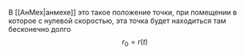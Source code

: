 В [[АнМех|анмехе]] это такое положение точки, при помещении в которое с нулевой скоростью, эта точка будет находиться там бесконечно долго
$$r_0 = r(t)$$